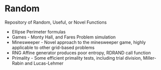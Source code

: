 # Random
Repository of Random, Useful, or Novel Functions

- Ellipse Perimeter formulas
- Games - Monty Hall, and Fares Problem simulation
- Minesweeper - Novel approach to the minesweeper game, highly applicable to other grid-based problems
- RNG Affine generator produces poor entropy, RDRAND call function 
- Primality - Some efficient primality tests, including trial division, Miller-Rabin and Lucas-Lehmer
